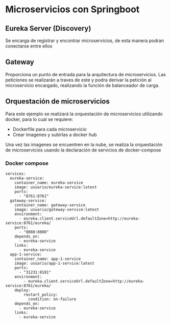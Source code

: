 # Microservicios con Springboot

## Eureka Server (Discovery)

Se encarga de registrar y encontrar microservicios, de esta manera podran conectarse entre ellos

## Gateway

Proporciona un punto de entrada para la arquitectura de microservicios. Las peticiones se realizarán a traves de este y podra derivar la petición al microservicio encargado, realizando la función de balanceador de carga.

## Orquestación de microservicios

Para este ejemplo se realizará la orquestación de microservicios utilizando docker, para lo cual se requiere:
- Dockerfile para cada microservicio
- Crear imagenes y subirlas a docker hub

Una vez las imagenes se encuentren en la nube, se realiza la orquestación de microservicios usando la declaración de servicios de docker-compose

### Docker compose

```docker
services:
  eureka-service:
    container_name: eureka-service
    image: usuario/eureka-service:latest
    ports:
      - "8761:8761"
  gateway-service:
    container_name: gateway-service
    image: usuario/gateway-service:latest
    environment:
      - eureka.client.serviceUrl.defaultZone=http://eureka-service:8761/eureka/
    ports:
      - "8080:8080"
    depends_on:
      - eureka-service
    links:
      - eureka-service
  app-1-service:
    container_name: app-1-service
    image: usuario/app-1-service:latest
    ports:
      - "31231:8181"
    environment:
        - eureka.client.serviceUrl.defaultZone=http://eureka-service:8761/eureka/
    deploy:
        restart_policy:
          condition: on-failure
    depends_on:
      - eureka-service
    links:
      - eureka-service
```
